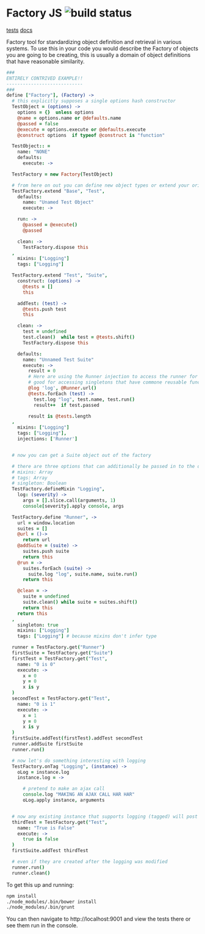 <link href="docs/public/stylesheets/normalize.css" rel="stylesheet"></link>

Factory JS ![build status](https://travis-ci.org/egeste/factoryjs.png?branch=travis-ci)
==========

[tests](http://localhost:9001/specs.html)
[docs](http://localhost:9001/docs/coffee/Factory.html)

Factory tool for standardizing object definition and retrieval in various systems. To use this in your code you would describe the Factory of objects you are going to be creating, this is usually a domain of object definitions that have reasonable similarity.

```coffeescript
###
ENTIRELY CONTRIVED EXAMPLE!!
----------------------------
###
define ["Factory"], (Factory) ->
  # this explicitly supposes a single options hash constructor
  TestObject = (options) ->
    options = {}  unless options
    @name = options.name or @defaults.name
    @passed = false
    @execute = options.execute or @defaults.execute
    @construct options  if typeof @construct is "function"

  TestObject:: =
    name: "NONE"
    defaults:
      execute: ->

  TestFactory = new Factory(TestObject)

  # from here on out you can define new object types or extend your original object type in the container
  TestFactory.extend "Base", "Test",
    defaults:
      name: "Unamed Test Object"
      execute: ->

    run: ->
      @passed = @execute()
      @passed

    clean: ->
      TestFactory.dispose this
  ,
    mixins: ["Logging"]
    tags: ["Logging"]

  TestFactory.extend "Test", "Suite",
    construct: (options) ->
      @tests = []
      this

    addTest: (test) ->
      @tests.push test
      this

    clean: ->
      test = undefined
      test.clean()  while test = @tests.shift()
      TestFactory.dispose this

    defaults:
      name: "Unnamed Test Suite"
      execute: ->
        result = 0
        # Here are using the Runner injection to access the runner for the page,
        # good for accessing singletons that have commone reusable functionality.
        @log 'log', @Runner.url()
        @tests.forEach (test) ->
          test.log "log", test.name, test.run()
          result++  if test.passed

        result is @tests.length
  ,
    mixins: ["Logging"]
    tags: ["Logging"],
    injections: ['Runner']


  # now you can get a Suite object out of the factory

  # there are three options that can additionally be passed in to the define or extend methods:
  # mixins: Array
  # tags: Array
  # singleton: Boolean
  TestFactory.defineMixin "Logging",
    log: (severity) ->
      args = [].slice.call(arguments, 1)
      console[severity].apply console, args

  TestFactory.define "Runner", ->
    url = window.location
    suites = []
    @url = ()->
      return url
    @addSuite = (suite) ->
      suites.push suite
      return this
    @run = ->
      suites.forEach (suite) ->
        suite.log "log", suite.name, suite.run()
      return this

    @clean = ->
      suite = undefined
      suite.clean() while suite = suites.shift()
      return this
    return this
  ,
    singleton: true
    mixins: ["Logging"]
    tags: ["Logging"] # because mixins don't infer type

  runner = TestFactory.get("Runner")
  firstSuite = TestFactory.get("Suite")
  firstTest = TestFactory.get("Test",
    name: "0 is 0"
    execute: ->
      x = 0
      y = 0
      x is y
  )
  secondTest = TestFactory.get("Test",
    name: "0 is 1"
    execute: ->
      x = 1
      y = 0
      x is y
  )
  firstSuite.addTest(firstTest).addTest secondTest
  runner.addSuite firstSuite
  runner.run()

  # now let's do something interesting with logging
  TestFactory.onTag "Logging", (instance) ->
    oLog = instance.log
    instance.log = ->

      # pretend to make an ajax call
      console.log "MAKING AN AJAX CALL HAR HAR"
      oLog.apply instance, arguments


  # now any existing instance that supports logging (tagged) will post the log to a server endpoint
  thirdTest = TestFactory.get("Test",
    name: "True is False"
    execute: ->
      true is false
  )
  firstSuite.addTest thirdTest

  # even if they are created after the logging was modified
  runner.run()
  runner.clean()

```

To get this up and running:

```bash
npm install
./node_modules/.bin/bower install
./node_modules/.bin/grunt
```

You can then navigate to http://localhost:9001 and view the tests there or see them run in the console.